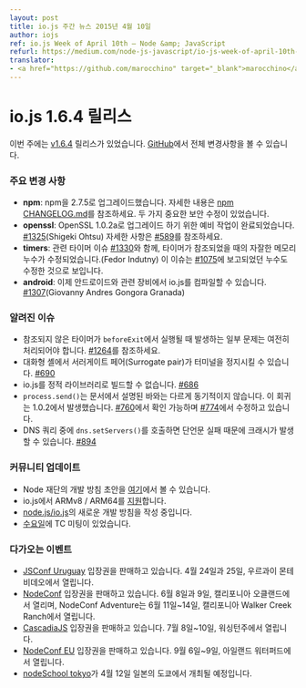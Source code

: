 ```yaml
---
layout: post
title: io.js 주간 뉴스 2015년 4월 10일
author: iojs
ref: io.js Week of April 10th — Node &amp; JavaScript
refurl: https://medium.com/node-js-javascript/io-js-week-of-april-10th-cbf6cf32409
translator:
- <a href="https://github.com/marocchino" target="_blank">marocchino</a>
---
```


# io.js 1.6.4 릴리스

<!--
This week we had one io.js release [v1.6.4](https://iojs.org/dist/v1.6.4/), complete changelog can be found [on GitHub](https://github.com/iojs/io.js/blob/v1.x/CHANGELOG.md).
-->
이번 주에는 [v1.6.4](https://iojs.org/dist/v1.6.4/) 릴리스가 있었습니다. [GitHub](https://github.com/iojs/io.js/blob/v1.x/CHANGELOG.md)에서 전체 변경사항을 볼 수 있습니다.

### 주요 변경 사항

<!--
* **npm**: upgrade npm to 2.7.5. See [npm CHANGELOG.md](https://github.com/npm/npm/blob/master/CHANGELOG.md#v275-2015-03-26) for details. Includes two important security fixes.
* **openssl**: preliminary work has been done for an upcoming upgrade to OpenSSL 1.0.2a [#1325](https://github.com/iojs/io.js/pull/1325) (Shigeki Ohtsu). See [#589](https://github.com/iojs/io.js/issues/589) for additional details.
* **timers**: a minor memory leak when timers are unreferenced was fixed, alongside some related timers issues [#1330](https://github.com/iojs/io.js/pull/1330) (Fedor Indutny). This appears to have fixed the remaining leak reported in [#1075](https://github.com/iojs/io.js/issues/1075).
* **android**: it is now possible to compile io.js for Android and related devices [#1307](https://github.com/iojs/io.js/pull/1307) (Giovanny Andres Gongora Granada).
-->

* **npm**: npm을 2.7.5로 업그레이드했습니다. 자세한 내용은 [npm CHANGELOG.md](https://github.com/npm/npm/blob/master/CHANGELOG.md#v275-2015-03-26)를 참조하세요. 두 가지 중요한 보안 수정이 있었습니다.
* **openssl**: OpenSSL 1.0.2a로 업그레이드 하기 위한 예비 작업이 완료되었습니다. [#1325](https://github.com/iojs/io.js/pull/1325)(Shigeki Ohtsu) 자세한 사항은 [#589](https://github.com/iojs/io.js/issues/589)를 참조하세요.
* **timers**: 관련 타이머 이슈 [#1330](https://github.com/iojs/io.js/pull/1330)와 함께, 타이머가 참조되었을 때의 자잘한 메모리 누수가 수정되었습니다.(Fedor Indutny) 이 이슈는 [#1075](https://github.com/iojs/io.js/issues/1075)에 보고되었던 누수도 수정한 것으로 보입니다.
* **android**: 이제 안드로이드와 관련 장비에서 io.js를 컴파일할 수 있습니다. [#1307](https://github.com/iojs/io.js/pull/1307)(Giovanny Andres Gongora Granada)

### 알려진 이슈

<!--
* Some problems with unreferenced timers running during `beforeExit` are still to be resolved. See [#1264](https://github.com/iojs/io.js/issues/1264).
* Surrogate pair in REPL can freeze terminal [#690](https://github.com/iojs/io.js/issues/690)
* Not possible to build io.js as a static library [#686](https://github.com/iojs/io.js/issues/686)
* `process.send()` is not synchronous as the docs suggest, a regression introduced in 1.0.2, see [#760](https://github.com/iojs/io.js/issues/760) and fix in [#774](https://github.com/iojs/io.js/issues/774)
* Calling `dns.setServers()` while a DNS query is in progress can cause the process to crash on a failed assertion [#894](https://github.com/iojs/io.js/issues/894)
-->

* 참조되지 않은 타이머가 `beforeExit`에서 실행될 때 발생하는 일부 문제는 여전히 처리되어야 합니다. [#1264](https://github.com/iojs/io.js/issues/1264)를 참조하세요.
* 대화형 셸에서 서러게이트 페어(Surrogate pair)가 터미널을 정지시킬 수 있습니다. [#690](https://github.com/iojs/io.js/issues/690)
* io.js를 정적 라이브러리로 빌드할 수 없습니다. [#686](https://github.com/iojs/io.js/issues/686)
* `process.send()`는 문서에서 설명된 바와는 다르게 동기적이지 않습니다. 이 회귀는 1.0.2에서 발생했습니다. [#760](https://github.com/iojs/io.js/issues/760)에서 확인 가능하며 [#774](https://github.com/iojs/io.js/issues/774)에서 수정하고 있습니다.
* DNS 쿼리 중에 `dns.setServers()`를 호출하면 단언문 실패 때문에 크래시가 발생할 수 있습니다. [#894](https://github.com/iojs/io.js/issues/894)

### 커뮤니티 업데이트

<!--
* Node Foundation dev policy draft is [here](https://github.com/jasnell/dev-policy)
* ARMv8 / ARM64 [support](https://twitter.com/rvagg/status/586050873349939201) on io.js
* Continued work on a new dev policy for [node.js/io.js](https://github.com/jasnell/dev-policy)
* TC call from [Wednesday](https://www.youtube.com/watch?v=OjlK8k10oyo)
-->

* Node 재단의 개발 방침 초안을 [여기](https://github.com/jasnell/dev-policy)에서 볼 수 있습니다.
* io.js에서 ARMv8 / ARM64를 [지원](https://twitter.com/rvagg/status/586050873349939201)합니다.
* [node.js/io.js](https://github.com/jasnell/dev-policy)의 새로운 개발 방침을 작성 중입니다.
* [수요일](https://www.youtube.com/watch?v=OjlK8k10oyo)에 TC 미팅이 있었습니다.

### 다가오는 이벤트

<!--
* [JSConf Uruguay](http://jsconf.uy) tickets are on sale, April 24th & 25th at Montevideo, Uruguay
* [NodeConf Adventure](http://nodeconf.com/) tickets are on sale, June 11th - 14th at Walker Creek Ranch, CA
* [CascadiaJS](http://2015.cascadiajs.com/) tickets are on sale, July 8th - 10th at Washington State
* [NodeConf EU](http://nodeconf.eu/) tickets are on sale, September 6th - 9th at Waterford, Ireland
* [nodeSchool Tokyo](http://nodejs.connpass.com/event/13182/) will be held in April 12th at Tokyo, Japan
-->

* [JSConf Uruguay](http://jsconf.uy) 입장권을 판매하고 있습니다. 4월 24일과 25일, 우르과이 몬테비데오에서 열립니다.
* [NodeConf](http://nodeconf.com/) 입장권을 판매하고 있습니다. 6월 8일과 9일, 캘리포니아 오클랜드에서 열리며, NodeConf Adventure는 6월 11일~14일, 캘리포니아 Walker Creek Ranch에서 열립니다.
* [CascadiaJS](http://2015.cascadiajs.com/) 입장권을 판매하고 있습니다. 7월 8일~10일, 워싱턴주에서 열립니다.
* [NodeConf EU](http://nodeconf.eu/) 입장권을 판매하고 있습니다. 9월 6일~9일, 아일랜드 워터퍼드에서 열립니다.
* [nodeSchool tokyo](http://nodejs.connpass.com/event/13182/)가 4월 12일 일본의 도쿄에서 개최될 예정입니다.
